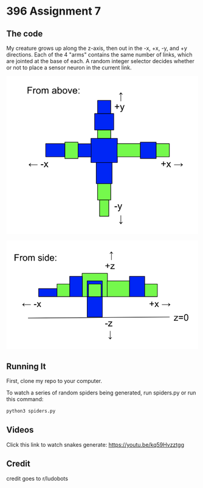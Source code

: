 # 396 Assignment 7

## The code

My creature grows up along the z-axis, then out in the -x, +x, -y, and +y directions. Each of the 4 "arms" contains the same number of links, which are jointed at the base of each. A random integer selector decides whether or not to place a sensor neuron in the current link.

![alt text](https://github.com/juliagangi/mybots/blob/randomSnake/above.png?raw=true)

![alt text](https://github.com/juliagangi/mybots/blob/randomSnake/below.png?raw=true)

## Running It

First, clone my repo to your computer.

To watch a series of random spiders being generated, run spiders.py or run this command:

```bash
python3 spiders.py
```

## Videos

Click this link to watch snakes generate: <https://youtu.be/kq59Hvzztgg>

## Credit

credit goes to r/ludobots

